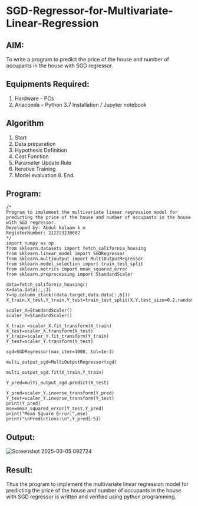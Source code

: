 # SGD-Regressor-for-Multivariate-Linear-Regression
## AIM:
To write a program to predict the price of the house and number of occupants in the house with SGD regressor.

## Equipments Required:
1. Hardware – PCs
2. Anaconda – Python 3.7 Installation / Jupyter notebook

## Algorithm
1. Start
2. Data preparation
3. Hypothesis Definition
4. Cost Function
5. Parameter Update Rule
6. Iterative Training
7. Model evaluation
8. End.
## Program:
```
/*
Program to implement the multivariate linear regression model for predicting the price of the house and number of occupants in the house with SGD regressor.
Developed by: Abdul kalaam k m
RegisterNumber: 212223230002
*/
import numpy as np
from sklearn.datasets import fetch_california_housing
from sklearn.linear_model import SGDRegressor
from sklearn.multioutput import MultiOutputRegressor
from sklearn.model_selection import train_test_split
from sklearn.metrics import mean_squared_error
from sklearn.preprocessing import StandardScaler

data=fetch_california_housing()
X=data.data[:,:3]
Y=np.column_stack((data.target,data.data[:,6]))
X_train,X_test,Y_train,Y_test=train_test_split(X,Y,test_size=0.2,random_state=42)

scaler_X=StandardScaler()
scaler_Y=StandardScaler()

X_train =scaler_X.fit_transform(X_train)
X_test=scaler_X.transform(X_test)
Y_train=scaler_Y.fit_transform(Y_train)
Y_test=scaler_Y.transform(Y_test)

sgd=SGDRegressor(max_iter=1000, tol=1e-3)

multi_output_sgd=MultiOutputRegressor(sgd)

multi_output_sgd.fit(X_train,Y_train)

Y_pred=multi_output_sgd.predict(X_test)

Y_pred=scaler_Y.inverse_transform(Y_pred)
Y_test=scaler_Y.inverse_transform(Y_test)
print(Y_pred)
mse=mean_squared_error(Y_test,Y_pred)
print("Mean Square Error:",mse)
print("\nPredictions:\n",Y_pred[:5])
```

## Output:
![Screenshot 2025-03-05 092724](https://github.com/user-attachments/assets/f726a7e0-d05e-46f5-ba98-82fc882f6248)

## Result:
Thus the program to implement the multivariate linear regression model for predicting the price of the house and number of occupants in the house with SGD regressor is written and verified using python programming.
